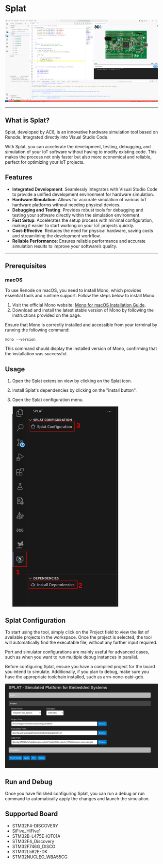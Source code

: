 # Splat

![Step](https://raw.githubusercontent.com/Ac6Embedded/vscode-splat/refs/heads/main/images/Overview.png)

---

## What is Splat?

Splat, developed by AC6, is an innovative hardware simulation tool based on Renode. Integrated directly into Visual Studio Code.

With Splat, you can accelerate the development, testing, debugging, and simulation of your IoT software without having to modify existing code. This makes the process not only faster but also more economical and reliable, perfect for optimizing your IoT projects.

## Features

- **Integrated Development**: Seamlessly integrates with Visual Studio Code to provide a unified development environment for hardware simulation.
- **Hardware Simulation**: Allows for accurate simulation of various IoT hardware platforms without needing physical devices.
- **Debugging and Testing**: Provides robust tools for debugging and testing your software directly within the simulation environment.
- **Fast Setup**: Accelerates the setup process with minimal configuration, making it easier to start working on your IoT projects quickly.
- **Cost-Effective**: Reduces the need for physical hardware, saving costs and streamlining the development workflow.
- **Reliable Performance**: Ensures reliable performance and accurate simulation results to improve your software’s quality.

---

## Prerequisites

### macOS

To use Renode on macOS, you need to install Mono, which provides essential tools and runtime support. Follow the steps below to install Mono:

1. Visit the official Mono website: [Mono for macOS Installation Guide](https://www.mono-project.com/docs/getting-started/install/mac/).
2. Download and install the latest stable version of Mono by following the instructions provided on the page.

Ensure that Mono is correctly installed and accessible from your terminal by running the following command:

```
mono --version
```

This command should display the installed version of Mono, confirming that the installation was successful.

## Usage

1. Open the Splat extension view by clicking on the Splat icon.
2. Install Splat's dependencies by clicking on the "install button".
3. Open the Splat configuration menu.

    ![Step](https://raw.githubusercontent.com/Ac6Embedded/vscode-splat/refs/heads/main/images/UsageStep.png)

## Splat Configuration

To start using the tool, simply click on the Project field to view the list of available projects in the workspace. Once the project is selected, the tool will automatically find the executable file, without any further input required.

Port and simulator configurations are mainly useful for advanced cases, such as when you want to run multiple debug instances in parallel.

Before configuring Splat, ensure you have a compiled project for the board you intend to simulate. Additionally, if you plan to debug, make sure you have the appropriate toolchain installed, such as arm-none-eabi-gdb.

![Step](https://raw.githubusercontent.com/Ac6Embedded/vscode-splat/refs/heads/main/images/SplatConfiguration.png)

## Run and Debug

Once you have finished configuring Splat, you can run a debug or run command to automatically apply the changes and launch the simulation.

## Supported Board

- STM32F4-DISCOVERY  
- SiFive_HiFive1  
- STM32B-L475E-IOT01A  
- STM32F4_Discovery  
- STM32F746G_DISCO  
- STM32L562E-DK  
- STM32NUCLEO_WBA55CG
